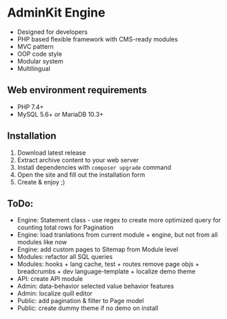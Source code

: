 # AdminKit Engine
* Designed for developers
* PHP based flexible framework with CMS-ready modules
* MVC pattern
* OOP code style
* Modular system
* Multilingual

## Web environment requirements
* PHP 7.4+
* MySQL 5.6+ or MariaDB 10.3+

## Installation
1. Download latest release
2. Extract archive content to your web server
3. Install dependencies with `composer upgrade` command
4. Open the site and fill out the installation form
5. Create & enjoy ;)

## ToDo:
* Engine: Statement class - use regex to create more optimized query for counting total rows for Pagination
* Engine: load tranlations from current module + engine, but not from all modules like now
* Engine: add custom pages to Sitemap from Module level
* Modules: refactor all SQL queries
* Modules: hooks + lang cache, test + routes remove page objs + breadcrumbs + dev language-template + localize demo theme
* API: create API module
* Admin: data-behavior selected value behavior features
* Admin: localize quill editor
* Public: add pagination & filter to Page model
* Public: create dummy theme if no demo on install
